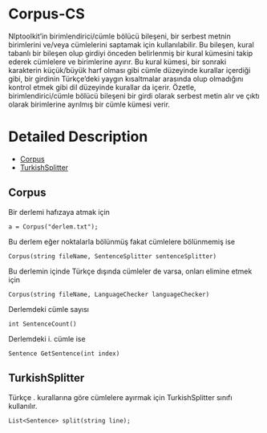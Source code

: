 # Corpus-CS

Nlptoolkit’in birimlendirici/cümle bölücü bileşeni, bir serbest metnin birimlerini ve/veya cümlelerini saptamak için kullanılabilir. Bu bileşen, kural tabanlı bir bileşen olup girdiyi önceden belirlenmiş bir kural kümesini takip ederek cümlelere ve birimlerine ayırır. Bu kural kümesi, bir sonraki karakterin küçük/büyük harf olması gibi cümle düzeyinde kurallar içerdiği gibi, bir girdinin Türkçe’deki yaygın kısaltmalar arasında olup olmadığını kontrol etmek gibi dil düzeyinde kurallar da içerir. Özetle, birimlendirici/cümle bölücü bileşeni bir girdi olarak serbest metin alır ve çıktı olarak birimlerine ayrılmış bir cümle kümesi verir.

Detailed Description
============
+ [Corpus](#corpus)
+ [TurkishSplitter](#turkishsplitter)

## Corpus

Bir derlemi hafızaya atmak için

	a = Corpus("derlem.txt");

Bu derlem eğer noktalarla bölünmüş fakat cümlelere bölünmemiş ise

	Corpus(string fileName, SentenceSplitter sentenceSplitter)

Bu derlemin içinde Türkçe dışında cümleler de varsa, onları elimine etmek için

	Corpus(string fileName, LanguageChecker languageChecker)

Derlemdeki cümle sayısı

	int SentenceCount()

Derlemdeki i. cümle ise

	Sentence GetSentence(int index)

## TurkishSplitter

Türkçe . kurallarına göre cümlelere ayırmak için TurkishSplitter sınıfı kullanılır.

	List<Sentence> split(string line);
